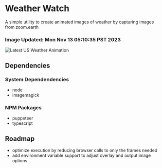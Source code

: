 # Weather Watch

A simple utility to create animated images of weather by capturing images from zoom.earth

### Image Updated: Mon Nov 13 05:10:35 PST 2023

![Latest US Weather Animation](animations/2023-11-13.webp)

## Dependencies
### System Dependendencies
* node
* imagemagick
### NPM Packages
* puppeteer
* typescript

## Roadmap
* optimize execution by reducing browser calls to only the frames needed
* add environment variable support to adjust overlay and output image options
